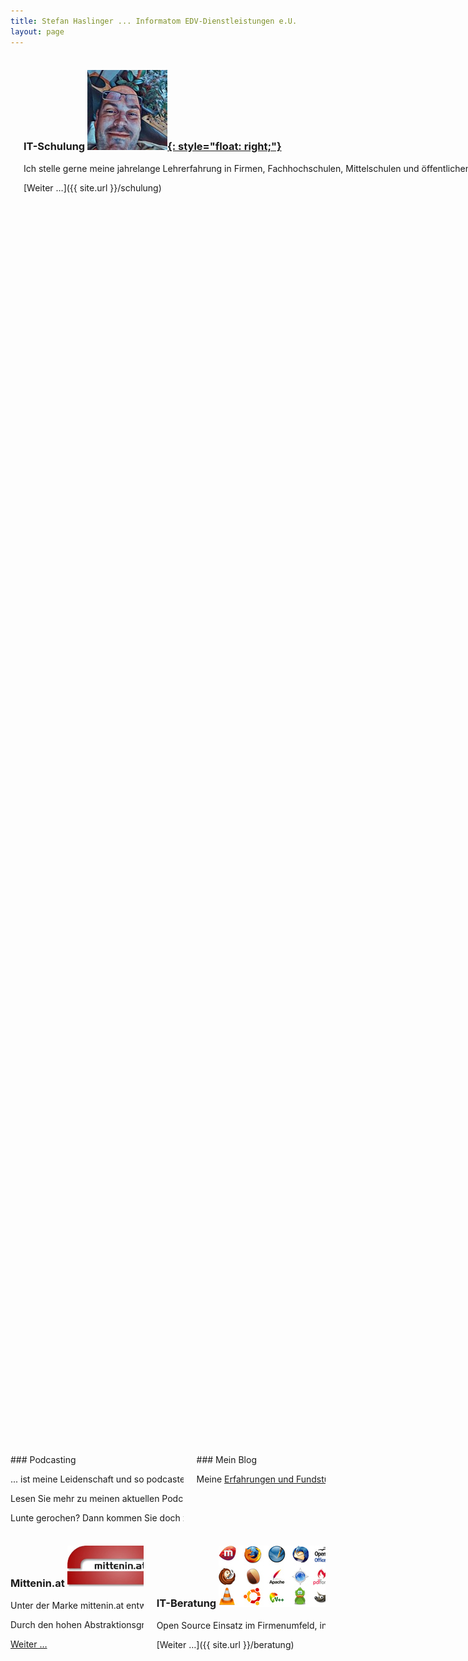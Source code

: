 ```yaml
---
title: Stefan Haslinger ... Informatom EDV-Dienstleistungen e.U.
layout: page
---
```


<div class="columns">
  <div class="column boxed is-two-thirds" markdown="1">
## Software Entwicklung

... ist meine Passion, und damit willkommen in meiner Firma Informatom
EDV-Dienstleistungen e.U.! Mein Name ist <nobr>Stefan Haslinger<nobr/>, und ich möchte Ihnen
auf dieser Seite die von mir gegründete Firma näher vorstellen. Ich entwickle
aktuell mit 4 Software Stacks:

1. Der objektorientierte, freie [Ruby on Rails-Stack](/stack) ermöglicht mir mit
serverseitige Software rasch zu prototypen, und in hoher Qualität fertigzustellen.

2. Der [Elixir & Phoenix-Stack](/elixir) kommt zum Einsatz, wenn funktional
entwickelt werden soll und/oder weltweit skaliert werden muss.

3. Mobile cross-Plattform Entwicklung für Android und iOS Smart Phones und
   Tablets setze ich im [Dart und Flutter-Stack](/dart) um.

4. Der [Python - Stack](/python) eignet sich vorzüglich im wissenschaftlichen
   Umfeld (Datenanalyse, KI, AI) zum Scripten, aber auch für serverseitige
   Webapplikationen.

5. **NEU!** - Der [Nerves-Stack](/nerves) für IOT-Projekte.

Warum vier Stacks? Lernen Sie meine Argemente kennen, indem Sie Sich mit mir auf
die [Schultern von Riesen]({{ site.url }}/schultern-von-riesen) setzen.
  </div>

  <div class="column boxed" markdown="1">

### IT-Schulung [![Stefan Haslinger](/img/home/stefan.jpg){: style="float: right;"}](/schulung)

Ich stelle gerne meine jahrelange Lehrerfahrung in Firmen, Fachhochschulen, Mittelschulen und
öffentlichen Bildungseinrichtungen Ihrem Team zur Verfügung.
Einzelunterricht, Kleingruppenarbeit, Seminar, Übung oder Vortrag – alles ist möglich.

[Weiter …]({{ site.url }}/schulung)
  </div>
</div>

<div class="columns">
  <div class="column boxed is-two-thirds" markdown="1">
### Podcasting

... ist meine Leidenschaft und so podcaste ich nicht nur, sondern entwickle auch Software rund um's Podcasten.

Lesen Sie mehr zu meinen aktuellen Podcasts [Aua-Uff-Code!](https://aua-uff-co.de/),
[Stefan will's wissen](https://podcast.stefan-haslinger.at/) und den
[3 Schweinehunde](https://3-schweinehun.de/)n, aber auch zur Entwicklung der
Podcast Publishing Software [jekyll-octopod](https://jekyll-octopod.github.io/)
und meinem Podcasting Social Network [Panoptikum.social](https://panoptikum.social/)
in [meinem Podcasterprofil](https://panoptikum.social/informatom).

Lunte gerochen? Dann kommen Sie doch zum
[Österreichische Podcasting Meetup](https://www.podcasterei.at/), das ich
mehrere Jahre mit Melanie Bartos gehostet habe und noch regelmäßig besuche.
  </div>

  <div class="column boxed" markdown="1">
### Mein Blog

Meine [Erfahrungen und Fundstücke](/blog) aus mehr als 20 Jahren Arbeit mit freier Software.
Dort finden Sie auch viel Material über meine Entwicklung
[Mercator](https://github.com/informatom/mercator), eine open source Guided Selling Webapplikation.
  </div>
</div>

<div class="columns">
  <div class="column boxed" markdown="1">

### Mittenin.at [![mittenin.at](/img/home/mittenin-at-logo.png){: style="float: right;"}](/entwicklung)

Unter der Marke mittenin.at entwickle ich mit Michael Stranka bei größeren
Projekten als Team. Wir bieten Rapid Application Development
auf Basis des Ruby on Rails Frameworks für serverseitige Applikationen,
für mobile Devices entwickeln wir mit Dart und Flutter.

Durch den hohen Abstraktionsgrad entwickeln wir mit einer Effizienz, die von
großen Teams nicht erreicht werden kann.

[Weiter …](/entwicklung)
</div>

<div class="column boxed" markdown="1">

### IT-Beratung [![Open Source](/img/home/open-source-logos.jpg){: style="float: right;"}](/beratung)

Open Source Einsatz im Firmenumfeld, insbesondere zu Ruby on Rails Anwendungen, Linux als
Betriebssystem sowie Freie Software am Desktop und am Server stellen meine Hautberatungsthemen dar.
Freie Software ist gerade im Bereich der Klein- und Mittelbetriebe eine gute Alternative mit
interessanter TCO (total cost of ownership).

[Weiter …]({{ site.url }}/beratung)
  </div>
</div>
